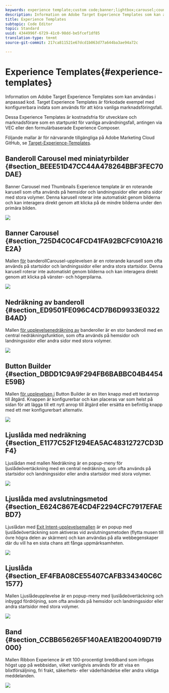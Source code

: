 ```yaml
---
keywords: experience template;custom code;banner;lightbox;carousel;countdown;ribbon;buttons
description: Information om Adobe Target Experience Templates som kan användas i anpassad kod. Target Experience Templates är förkodade exempel med konfigurerbara indata som används för att köra vanliga marknadsföringsfall.
title: Experience Templates
subtopic: Code Editor
topic: Standard
uuid: 4344996f-6729-41c0-98dd-be5fcef1df85
translation-type: tm+mt
source-git-commit: 217ca811521e67dcd1b063d77a644ba3ae94a72c

---
```



# Experience Templates{#experience-templates}

Information om Adobe Target Experience Templates som kan användas i anpassad kod. Target Experience Templates är förkodade exempel med konfigurerbara indata som används för att köra vanliga marknadsföringsfall.

Dessa Experience Templates är kostnadsfria för utvecklare och marknadsförare som en startpunkt för vanliga användningsfall, antingen via VEC eller den formulärbaserade Experience Composer.

Följande mallar är för närvarande tillgängliga på Adobe Marketing Cloud GitHub, se [Target-Experience-Templates](https://github.com/Adobe-Marketing-Cloud/target-experience-templates).

## Banderoll Carousel med miniatyrbilder {#section_BEEE51D47CC44A478264BBF3FEC70DAE}

Banner Carousel med Thumbnails Experience template [](https://github.com/Adobe-Marketing-Cloud/target-experience-templates/tree/master/banner-carousel-thumbnails) är en roterande karusell som ofta används på hemsidor och landningssidor eller andra sidor med stora volymer. Denna karusell roterar inte automatiskt genom bilderna och kan interagera direkt genom att klicka på de mindre bilderna under den primära bilden.

![](assets/exp-template-banner-carousel-thumbnails.png)

## Banner Carousel {#section_725D4C0C4FCD41FA92BCFC910A216E2A}

Mallen [för](https://github.com/Adobe-Marketing-Cloud/target-experience-templates/tree/master/banner-carousel) banderollCarousel-upplevelsen är en roterande karusell som ofta används på startsidor och landningssidor eller andra stora startsidor. Denna karusell roterar inte automatiskt genom bilderna och kan interagera direkt genom att klicka på vänster- och högerpilarna.

![](assets/exp-template-banner-carousel.png)

## Nedräkning av banderoll {#section_ED9501FE096C4CD7B6D9933E0322B4AD}

Mallen [för upplevelsenedräkning av](https://github.com/Adobe-Marketing-Cloud/target-experience-templates/tree/master/banner-countdown) banderoller är en stor banderoll med en central nedräkningsfunktion, som ofta används på hemsidor och landningssidor eller andra sidor med stora volymer.

![](assets/exp-template-banner-countdown.png)

## Button Builder {#section_DBDD1C9A9F294FB6BABBC04B4454E59B}

Mallen [för upplevelsen i](https://github.com/Adobe-Marketing-Cloud/target-experience-templates/tree/master/button) Button Builder är en liten knapp med ett textanrop till åtgärd. Knappen är konfigurerbar och kan placeras var som helst på sidan för att lägga till ett nytt anrop till åtgärd eller ersätta en befintlig knapp med ett mer konfigurerbart alternativ.

![](assets/exp-template-button-builder.png)

## Ljuslåda med nedräkning {#section_E1177C52F1294EA5AC48312727CD3DF4}

Ljuslådan med mallen [](https://github.com/Adobe-Marketing-Cloud/target-experience-templates/tree/master/lightbox-countdown) Nedräkning är en popup-meny för ljuslådeövertäckning med en central nedräkning, som ofta används på startsidor och landningssidor eller andra startsidor med stora volymer.

![](assets/exp-template-lightbox-countdown.png)

## Ljuslåda med avslutningsmetod {#section_E624C867E4CD4F2294CFC7917EFAEBD7}

Ljuslådan med [Exit Intent-upplevelsemallen](https://github.com/Adobe-Marketing-Cloud/target-experience-templates/tree/master/lightbox-exit-intent) är en popup med ljuslådeövertäckning som aktiveras vid avslutningsmetoden (flytta musen till övre högra delen av skärmen) och kan användas på alla webbegenskaper där du vill ha en sista chans att fånga uppmärksamheten.

![](assets/exp-template-lightbox-exit.png)

## Ljuslåda {#section_EF4FBA08CE55407CAFB334340C6C1577}

Mallen [](https://github.com/Adobe-Marketing-Cloud/target-experience-templates) Ljuslådeupplevelse är en popup-meny med ljuslådeövertäckning och inbyggd fördröjning, som ofta används på hemsidor och landningssidor eller andra startsidor med stora volymer.

![](assets/exp-template-lightbox.png)

## Band {#section_CCBB656265F140AEA1B200409D719000}

Mallen [](https://github.com/Adobe-Marketing-Cloud/target-experience-templates/tree/master/ribbon) Ribbon Experience är ett 100-procentigt breddband som infogas högst upp på webbsidan, vilket vanligtvis används för att visa en blixtförsäljning, fri frakt, säkerhets- eller väderhändelse eller andra viktiga meddelanden.

![](assets/exp-template-ribbon.png)

